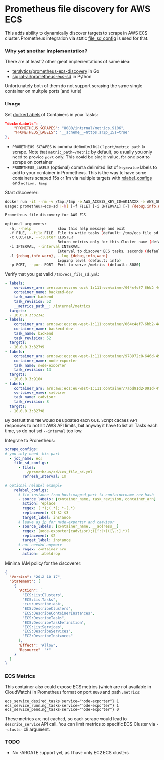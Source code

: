 # Prometheus file discovery for AWS ECS

This adds ability to dynamically discover targets to scrape in AWS ECS cluster. Prometheus integration via static [file_sd_config](https://prometheus.io/docs/prometheus/latest/configuration/configuration/#file_sd_config) is used for that.

### Why yet another implementation?
There are at least 2 other great implementations of same idea:
 - [teralytics/prometheus-ecs-discovery](https://github.com/teralytics/prometheus-ecs-discovery) in Go
 - [signal-ai/prometheus-ecs-sd](https://github.com/signal-ai/prometheus-ecs-sd) in Python

Unfortunately both of them do not support scraping the same single container on multiple ports (and /urls).

### Usage

Set [dockerLabels](https://docs.aws.amazon.com/AmazonECS/latest/developerguide/task_definition_parameters.html#container_definition_labels) of Containers in your Tasks:
```json
"dockerLabels": {
    "PROMETHEUS_SCRAPES": "8080/internal/metrics,9106",
    "PROMETHEUS_LABELS": "__scheme__=https,skip_15s=true"
},
```
- `PROMETHEUS_SCRAPES` is comma delimited list of `port/metric_path` to scrape. Note that `metric_path=/metric` by default, so usually you only need to provide `port` only. This could be single value, for one port to scrape on container
- `PROMETHEUS_LABELS` (optional) comma delimited list of `key=value` labels to add to your container in Prometheus. This is the way to have some containers scraped 15s or 1m via multiple targets with [relabel_configs](https://prometheus.io/docs/prometheus/latest/configuration/configuration/#relabel_config) and `action: keep`

Start discoverer:
```bash
docker run -it --rm -v /tmp:/tmp -e AWS_ACCESS_KEY_ID=AKIAXXX -e AWS_SECRET_ACCESS_KEY=xxx -e AWS_DEFAULT_REGION=eu-west-1 sepa/ecs-sd -h
usage: prometheus-ecs-sd [-h] [-f FILE] [-i INTERVAL] [-l {debug,info,warn}]

Prometheus file discovery for AWS ECS

optional arguments:
  -h, --help            show this help message and exit
  -f FILE, --file FILE  File to write tasks (default: /tmp/ecs_file_sd.yml)
  -c CLUSTER, --cluster CLUSTER
                        Return metrics only for this Cluster name (default: all)
  -i INTERVAL, --interval INTERVAL
                        Interval to discover ECS tasks, seconds (default: 60)
  -l {debug,info,warn}, --log {debug,info,warn}
                        Logging level (default: info)
  -p PORT, --port PORT  Port to serve /metrics (default: 8080)
```
Verify that you get valid `/tmp/ecs_file_sd.yml`:
```yaml
- labels:
    container_arn: arn:aws:ecs:eu-west-1:111:container/064c4ef7-6bb2-4ec3-b619-e0d6896f52c4
    container_name: backend-dev
    task_name: backend
    task_revision: 52
    __metrics_path__: /internal/metrics
  targets:
  - 10.0.0.3:32342
- labels:
    container_arn: arn:aws:ecs:eu-west-1:111:container/064c4ef7-6bb2-4ec3-b619-e0d6896f52c4
    container_name: backend-dev
    task_name: backend
    task_revision: 52
  targets:
  - 10.0.0.3:32799
- labels:
    container_arn: arn:aws:ecs:eu-west-1:111:container/978972c8-646d-49cc-9933-4bb3daa2eeea
    container_name: node-exporter
    task_name: node-exporter
    task_revision: 13
  targets:
  - 10.0.0.3:9100
- labels:
    container_arn: arn:aws:ecs:eu-west-1:111:container/7abd91d2-091d-4f12-80a7-14c279260aac
    container_name: cadvisor
    task_name: cadvisor
    task_revision: 8
  targets:
  - 10.0.0.3:32798
```
By default this file would be updated each 60s. Script caches API responses to not hit AWS API limits, but anyway it have to list all Tasks each time, so do not set `--interval` too low.

Integrate to Prometheus:
```yaml
scrape_configs:
# you only need this part
  - job_name: ecs
    file_sd_configs:
      - files:
        - /prometheus/sd/ecs_file_sd.yml
        refresh_interval: 1m

# optional relabel example 
    relabel_configs:
      # fix instance from host:mapped_port to containername-rev-hash
      - source_labels: [container_name, task_revision, container_arn]
        action: replace
        regex: (.*);(.*);.*-(.*)
        replacement: $1-$2-$3
        target_label: instance
      # leave as ip for node-exporter and cadvisor
      - source_labels: [container_name, __address__]
        regex: (node-exporter|cadvisor);([^:]+)([\.:].*)?
        replacement: $2
        target_label: instance
      # not needed anymore
      - regex: container_arn
        action: labeldrop
```

Minimal IAM policy for the discoverer:
```json
{
  "Version": "2012-10-17",
  "Statement": [
    {
      "Action": [
        "ECS:ListClusters",
        "ECS:ListTasks",
        "ECS:DescribeTask",
        "ECS:DescribeClusters",
        "ECS:DescribeContainerInstances",
        "ECS:DescribeTasks",
        "ECS:DescribeTaskDefinition",
        "ECS:ListServices",
        "ECS:DescribeServices",
        "EC2:DescribeInstances"
      ],
      "Effect": "Allow",
      "Resource": "*"
    }
  ]
}
```

### ECS Metrics
This container also could expose ECS metrics (which are not available in CloudWatch) in Prometheus format on port `8080` and path `/metrics`:
```
ecs_service_desired_tasks{service="node-exporter"} 1
ecs_service_running_tasks{service="node-exporter"} 1
ecs_service_pending_tasks{service="node-exporter"} 0
```
These metrics are not cached, so each scrape would lead to `describe_service` API call. You can limit metrics to specific ECS Cluster via `--cluster` cli argument. 

### TODO
 - No FARGATE support yet, as I have only EC2 ECS clusters
